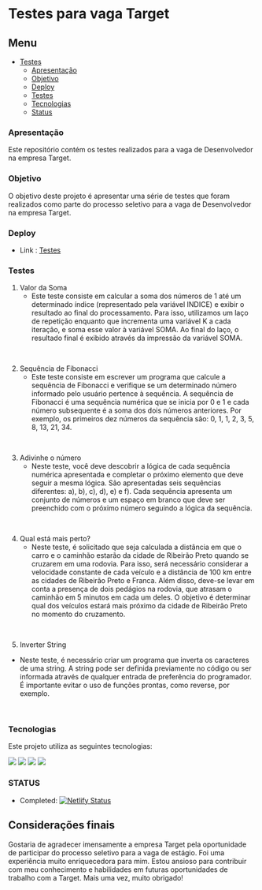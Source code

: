 # Testes para vaga Target

## Menu

- [Testes](#testes-para-vaga-target)
  - [Apresentação](#apresentação)
  - [Objetivo](#objetivo)
  - [Deploy](#deploy)
  - [Testes](#testes)
  - [Tecnologias](#tecnologias)
  - [Status](#status)

### Apresentação

Este repositório contém os testes realizados para a vaga de Desenvolvedor na empresa Target.

### Objetivo

O objetivo deste projeto é apresentar uma série de testes que foram realizados como parte do processo seletivo para a vaga de Desenvolvedor na empresa Target.

### Deploy

- Link : <a href="https://teste-vaga-estagio-target.netlify.app/" target="_blank">Testes</a>

### Testes

1. Valor da Soma
    - Este teste consiste em calcular a soma dos números de 1 até um determinado índice (representado pela variável INDICE) e exibir o resultado ao final do processamento. Para isso, utilizamos um laço de repetição enquanto que incrementa uma variável K a cada iteração, e soma esse valor à variável SOMA. Ao final do laço, o resultado final é exibido através da impressão da variável SOMA.

<br>

2. Sequência de Fibonacci
    - Este teste consiste em escrever um programa que calcule a sequência de Fibonacci e verifique se um determinado número informado pelo usuário pertence à sequência. A sequência de Fibonacci é uma sequência numérica que se inicia por 0 e 1 e cada número subsequente é a soma dos dois números anteriores. Por exemplo, os primeiros dez números da sequência são: 0, 1, 1, 2, 3, 5, 8, 13, 21, 34.

<br>

3. Adivinhe o número
    - Neste teste, você deve descobrir a lógica de cada sequência numérica apresentada e completar o próximo elemento que deve seguir a mesma lógica. São apresentadas seis sequências diferentes: a), b), c), d), e) e f). Cada sequência apresenta um conjunto de números e um espaço em branco que deve ser preenchido com o próximo número seguindo a lógica da sequência.

<br>

4. Qual está mais perto?
    - Neste teste, é solicitado que seja calculada a distância em que o carro e o caminhão estarão da cidade de Ribeirão Preto quando se cruzarem em uma rodovia. Para isso, será necessário considerar a velocidade constante de cada veículo e a distância de 100 km entre as cidades de Ribeirão Preto e Franca. Além disso, deve-se levar em conta a presença de dois pedágios na rodovia, que atrasam o caminhão em 5 minutos em cada um deles. O objetivo é determinar qual dos veículos estará mais próximo da cidade de Ribeirão Preto no momento do cruzamento.

<br>

5. Inverter String
- Neste teste, é necessário criar um programa que inverta os caracteres de uma string. A string pode ser definida previamente no código ou ser informada através de qualquer entrada de preferência do programador. É importante evitar o uso de funções prontas, como reverse, por exemplo.

<br>

### Tecnologias

Este projeto utiliza as seguintes tecnologias:

<img src="https://img.shields.io/badge/HTML5-E34F26?style=for-the-badge&logo=html5&logoColor=white">
<img src="https://img.shields.io/badge/CSS3-1572B6?style=for-the-badge&logo=css3&logoColor=white">
<img src="https://img.shields.io/badge/bootstrap-%23563D7C.svg?style=for-the-badge&logo=bootstrap&logoColor=white">
<img src="https://img.shields.io/badge/JavaScript-323330?style=for-the-badge&logo=javascript&logoColor=F7DF1E">

### STATUS

- Completed: [![Netlify Status](https://api.netlify.com/api/v1/badges/5433c841-e738-419e-912f-d93faeac3678/deploy-status)](https://app.netlify.com/sites/teste-vaga-estagio-target/deploys)

## Considerações finais

Gostaria de agradecer imensamente a empresa Target pela oportunidade de participar do processo seletivo para a vaga de estágio. Foi uma experiência muito enriquecedora para mim. Estou ansioso para contribuir com meu conhecimento e habilidades em futuras oportunidades de trabalho com a Target. Mais uma vez, muito obrigado!
